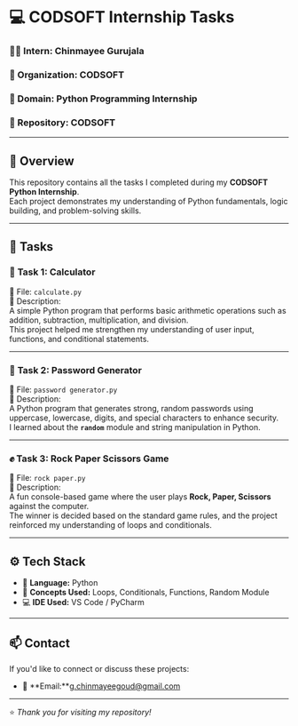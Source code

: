 # 💻 CODSOFT Internship Tasks  

### 👩‍💻 Intern: **Chinmayee Gurujala**  
### 🏢 Organization: **CODSOFT**  
### 📅 Domain: **Python Programming Internship**  
### 📂 Repository: **CODSOFT**

---

## 📘 Overview  
This repository contains all the tasks I completed during my **CODSOFT Python Internship**.  
Each project demonstrates my understanding of Python fundamentals, logic building, and problem-solving skills.  

---

## 🧠 Tasks  

### 🧮 **Task 1: Calculator**  
📁 File: `calculate.py`  
📝 Description:  
A simple Python program that performs basic arithmetic operations such as addition, subtraction, multiplication, and division.  
This project helped me strengthen my understanding of user input, functions, and conditional statements.  

---

### 🔐 **Task 2: Password Generator**  
📁 File: `password generator.py`  
📝 Description:  
A Python program that generates strong, random passwords using uppercase, lowercase, digits, and special characters to enhance security.  
I learned about the **`random`** module and string manipulation in Python.  

---

### ✊ **Task 3: Rock Paper Scissors Game**  
📁 File: `rock paper.py`  
📝 Description:  
A fun console-based game where the user plays **Rock, Paper, Scissors** against the computer.  
The winner is decided based on the standard game rules, and the project reinforced my understanding of loops and conditionals.  

---

## ⚙️ Tech Stack  
- 🐍 **Language:** Python  
- 🧠 **Concepts Used:** Loops, Conditionals, Functions, Random Module  
- 💻 **IDE Used:** VS Code / PyCharm  

---

## 📫 Contact  
If you'd like to connect or discuss these projects:  
- 📧 **Email:**g.chinmayeegoud@gmail.com

---

⭐ *Thank you for visiting my repository!*  
